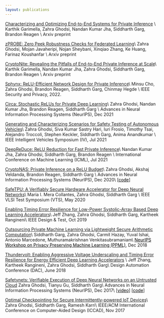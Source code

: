 ```yaml
---
layout: publications
---
```

[Characterizing and Optimizing End-to-End Systems for Private Inference](https://arxiv.org/pdf/2207.07177.pdf) \\
Karthik Garimella, Zahra Ghodsi, Nandan Kumar Jha, Siddharth Garg, Brandon Reagen \\
Arxiv preprint

[zPROBE: Zero Peek Robustness Checks for Federated Learning](https://arxiv.org/pdf/2206.12100.pdf)\\
Zahra Ghodsi, Mojan Javaheripi, Nojan Sheybani, Xinqiao Zhang, Ke Huang, Farinaz Koushanfar \\
Arxiv preprint

[CryptoNite: Revealing the Pitfalls of End-to-End Private Inference at Scale](https://arxiv.org/pdf/2111.02583.pdf)\\
Karthik Garimella, Nandan Kumar Jha, Zahra Ghodsi, Siddharth Garg, Brandon Reagen \\
Arxiv preprint

[Sphynx: ReLU-Efficient Network Design for Private Inference](https://arxiv.org/pdf/2106.11755.pdf)\\
Minsu Cho, Zahra Ghodsi, Brandon Reagen, Siddharth Garg, Chinmay Hegde \\
IEEE Security and Privacy, 2022.

[Circa: Stochastic ReLUs for Private Deep Learning](https://arxiv.org/pdf/2106.08475.pdf)\\
Zahra Ghodsi, Nandan Kumar Jha, Brandon Reagen, Siddharth Garg \\
Advances in Neural Information Processing Systems (NeurIPS), Dec 2021

[Generating and Characterizing Scenarios for Safety Testing of Autonomous Vehicles](https://arxiv.org/pdf/2103.07403.pdf)\\
Zahra Ghodsi, Siva Kumar Sastry Hari, Iuri Frosio, Timothy Tsai, Alejandro Troccoli, Stephen Keckler, Siddharth Garg, Anima Anandkumar \\
IEEE Intelligent Vehicles Symposium (IV), Jul 2021

[DeepReDuce: ReLU Reduction for Fast Private Inference](https://proceedings.mlr.press/v139/jha21a/jha21a.pdf)\\
Nandan Kumar Jha, Zahra Ghodsi, Siddharth Garg, Brandon Reagen  \\
International Conference on Machine Learning (ICML), Jul 2021

[CryptoNAS: Private Inference on a ReLU Budget](https://proceedings.neurips.cc/paper/2020/file/c519d47c329c79537fbb2b6f1c551ff0-Paper.pdf)\\
Zahra Ghodsi, Akshaj Veldanda, Brandon Reagen, Siddharth Garg \\
Advances in Neural Information Processing Systems (NeurIPS), Dec 2020\\
[<a style='color:#000' href='https://github.com/zghodsi/cryptonas'>code</a>]

[SafeTPU: A Verifiably Secure Hardware Accelerator for Deep Neural Networks](https://ieeexplore.ieee.org/abstract/document/9107564)\\
Maria I. Mera Collantes, Zahra Ghodsi, Siddharth Garg \\
IEEE VLSI Test Symposium (VTS), May 2020

[Enabling Timing Error Resilience for Low-Power Systolic-Array Based Deep Learning Accelerators](https://ieeexplore.ieee.org/abstract/document/8868188)\\
Jeff Zhang, Zahra Ghodsi, Siddharth Garg, Kartheek Rangineni\\
IEEE Design & Test, Oct 2019

[Outsourcing Private Machine Learning via Lightweight Secure Arithmetic Computation](https://arxiv.org/pdf/1812.01372.pdf)\\
Siddharth Garg, Zahra Ghodsi, Carmit Hazay, Yuval Ishai, Antonio Marcedone, Muthuramakrishnan Venkitasubramaniam\\
<a style='color:#000' href='https://ppml-workshop.github.io/ppml/ppml18/'>NeurIPS Workshop on Privacy Preserving Machine Learning (PPML)</a>, Dec 2018


[Thundervolt: Enabling Aggressive Voltage Underscaling and Timing Error Resilience for Energy Efficient Deep Learning Accelerators](https://dl.acm.org/doi/pdf/10.1145/3195970.3196129) \\
Jeff Zhang, Kartheek Rangineni, Zahra Ghodsi, Siddharth Garg\\
Design Automation Conference (DAC), June 2018

[Safetynets: Verifiable Execution of Deep Neural Networks on an Untrusted Cloud](http://papers.nips.cc/paper/7053-safetynets-verifiable-execution-of-deep-neural-networks-on-an-untrusted-cloud.pdf) 
Zahra Ghodsi, Tianyu Gu, Siddharth Garg\\
Advances in Neural Information Processing Systems (NeurIPS), Dec 2017\\
[<a style='color:#000' href='https://www.youtube.com/watch?v=n8y7SD_t9ms'>video</a>]
[<a style='color:#000' href='https://github.com/zghodsi/safetynets'>code</a>]

[Optimal Checkpointing for Secure Intermittently-powered IoT Devices](https://dl.acm.org/doi/pdf/10.5555/3199700.3199750)\\
Zahra Ghodsi, Siddharth Garg, Ramesh Karri\\
IEEE/ACM International Conference on Computer-Aided Design (ICCAD), Nov 2017 

